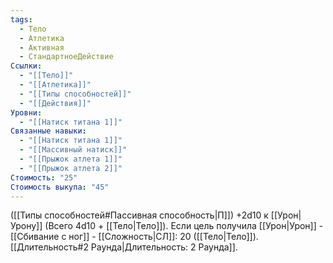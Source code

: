 ```yaml
---
tags:
  - Тело
  - Атлетика
  - Активная
  - СтандартноеДействие
Ссылки:
  - "[[Тело]]"
  - "[[Атлетика]]"
  - "[[Типы способностей]]"
  - "[[Действия]]"
Уровни:
  - "[[Натиск титана 1]]"
Связанные навыки:
  - "[[Натиск титана 1]]"
  - "[[Массивный натиск]]"
  - "[[Прыжок атлета 1]]"
  - "[[Прыжок атлета 2]]"
Стоимость: "25"
Стоимость выкупа: "45"
---
```

([[Типы способностей#Пассивная способность|П]]) +2d10 к [[Урон|Урону]] (Всего 4d10 + [[Тело|Тело]]). Если цель получила [[Урон|Урон]] - [[Сбивание с ног]] - [[Сложность|СЛ]]: 20 ([[Тело|Тело]]). [[Длительность#2 Раунда|Длительность: 2 Раунда]].